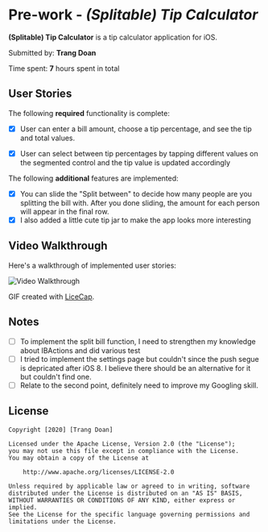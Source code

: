 # Pre-work - *(Splitable) Tip Calculator*

**(Splitable) Tip Calculator** is a tip calculator application for iOS.

Submitted by: **Trang Doan**

Time spent: **7** hours spent in total

## User Stories

The following **required** functionality is complete:

* [x] User can enter a bill amount, choose a tip percentage, and see the tip and total values.
* [x] User can select between tip percentages by tapping different values on the segmented control and the tip value is updated accordingly


The following **additional** features are implemented:

- [x] You can slide the "Split between" to decide how many people are you splitting the bill with. After you done sliding, the amount for each person will appear in the final row.
- [x] I also added a little cute tip jar to make the app looks more interesting

## Video Walkthrough

Here's a walkthrough of implemented user stories:

<img src='http://i.imgur.com/link/to/your/gif/file.gif' title='Video Walkthrough' width='' alt='Video Walkthrough' />

GIF created with [LiceCap](http://www.cockos.com/licecap/).

## Notes
- [ ] To implement the split bill function, I need to strengthen my knowledge about IBActions and did various test
- [ ] I tried to implement the settings page but couldn't since the push segue is depricated after iOS 8. I believe there should be an alternative for it but couldn't find one. 
- [ ] Relate to the second point, definitely need to improve my Googling skill.
## License

    Copyright [2020] [Trang Doan]

    Licensed under the Apache License, Version 2.0 (the "License");
    you may not use this file except in compliance with the License.
    You may obtain a copy of the License at

        http://www.apache.org/licenses/LICENSE-2.0

    Unless required by applicable law or agreed to in writing, software
    distributed under the License is distributed on an "AS IS" BASIS,
    WITHOUT WARRANTIES OR CONDITIONS OF ANY KIND, either express or implied.
    See the License for the specific language governing permissions and
    limitations under the License.
